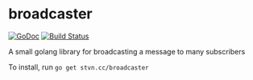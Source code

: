 broadcaster
===========
[![GoDoc](https://godoc.org/stvn.cc/broadcaster?status.png)](https://godoc.org/stvn.cc/broadcaster)
[![Build Status](https://travis-ci.org/stvnrhodes/broadcaster.svg?branch=master)](https://travis-ci.org/stvnrhodes/broadcaster)

A small golang library for broadcasting a message to many subscribers

To install, run `go get stvn.cc/broadcaster`
